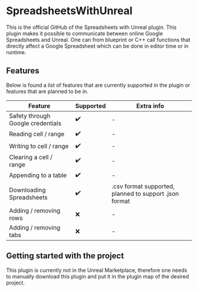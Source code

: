 # SpreadsheetsWithUnreal

This is the official GitHub of the Spreadsheets with Unreal plugin. This plugin makes it possible to communicate between online Google Spreadsheets and Unreal. One can from blueprint or C++ call functions that directly affect a Google Spreadsheet which can be done in editor time or in runtime.

## Features
Below is found a list of features that are currently supported in the plugin or features that are planned to be in.

| Feature  | Supported | Extra info |
| ---      | ---       | ---        |
| Safety through Google credentials     | :heavy_check_mark: | - |
| Reading cell / range                  | :heavy_check_mark: | - |
| Writing to cell / range               | :heavy_check_mark: | - |
| Clearing a cell / range               | :heavy_check_mark: | - |
| Appending to a table                  | :heavy_check_mark: | - |
| Downloading Spreadsheets              | :heavy_check_mark: | .csv format supported, planned to support .json format |
| Adding / removing rows                | :x:                | - |
| Adding / removing tabs                | :x:                | - |

## Getting started with the project
This plugin is currently not in the Unreal Marketplace, therefore one needs to manually download this plugin and put it in the plugin map of the desired project.
